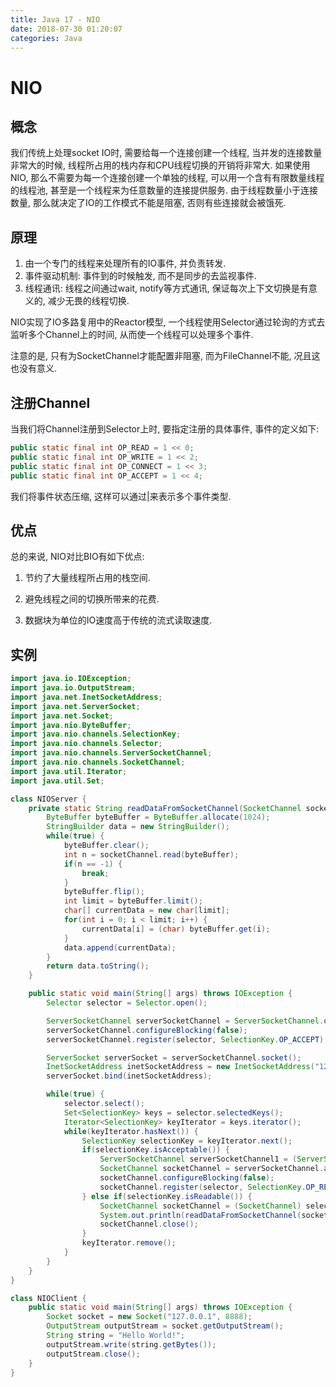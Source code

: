 ```yaml
---
title: Java 17 - NIO
date: 2018-07-30 01:20:07
categories: Java
---
```

# NIO

<!--more-->

## 概念

我们传统上处理socket IO时, 需要给每一个连接创建一个线程, 当并发的连接数量非常大的时候, 线程所占用的栈内存和CPU线程切换的开销将非常大. 如果使用NIO, 那么不需要为每一个连接创建一个单独的线程, 可以用一个含有有限数量线程的线程池, 甚至是一个线程来为任意数量的连接提供服务. 由于线程数量小于连接数量, 那么就决定了IO的工作模式不能是阻塞, 否则有些连接就会被饿死.

## 原理

1. 由一个专门的线程来处理所有的IO事件, 并负责转发.
2. 事件驱动机制: 事件到的时候触发, 而不是同步的去监视事件.
3. 线程通讯: 线程之间通过wait, notify等方式通讯, 保证每次上下文切换是有意义的, 减少无畏的线程切换.

NIO实现了IO多路复用中的Reactor模型, 一个线程使用Selector通过轮询的方式去监听多个Channel上的时间, 从而使一个线程可以处理多个事件.

注意的是, 只有为SocketChannel才能配置非阻塞, 而为FileChannel不能, 况且这也没有意义.

## 注册Channel

当我们将Channel注册到Selector上时, 要指定注册的具体事件, 事件的定义如下:

```java
public static final int OP_READ = 1 << 0;
public static final int OP_WRITE = 1 << 2;
public static final int OP_CONNECT = 1 << 3;
public static final int OP_ACCEPT = 1 << 4;
```

我们将事件状态压缩, 这样可以通过|来表示多个事件类型.

## 优点

总的来说, NIO对比BIO有如下优点:

1. 节约了大量线程所占用的栈空间.

2. 避免线程之间的切换所带来的花费.

3. 数据块为单位的IO速度高于传统的流式读取速度.

## 实例

```java
import java.io.IOException;
import java.io.OutputStream;
import java.net.InetSocketAddress;
import java.net.ServerSocket;
import java.net.Socket;
import java.nio.ByteBuffer;
import java.nio.channels.SelectionKey;
import java.nio.channels.Selector;
import java.nio.channels.ServerSocketChannel;
import java.nio.channels.SocketChannel;
import java.util.Iterator;
import java.util.Set;

class NIOServer {
    private static String readDataFromSocketChannel(SocketChannel socketChannel) throws IOException {
        ByteBuffer byteBuffer = ByteBuffer.allocate(1024);
        StringBuilder data = new StringBuilder();
        while(true) {
            byteBuffer.clear();
            int n = socketChannel.read(byteBuffer);
            if(n == -1) {
                break;
            }
            byteBuffer.flip();
            int limit = byteBuffer.limit();
            char[] currentData = new char[limit];
            for(int i = 0; i < limit; i++) {
                currentData[i] = (char) byteBuffer.get(i);
            }
            data.append(currentData);
        }
        return data.toString();
    }

    public static void main(String[] args) throws IOException {
        Selector selector = Selector.open();

        ServerSocketChannel serverSocketChannel = ServerSocketChannel.open();
        serverSocketChannel.configureBlocking(false);
        serverSocketChannel.register(selector, SelectionKey.OP_ACCEPT);

        ServerSocket serverSocket = serverSocketChannel.socket();
        InetSocketAddress inetSocketAddress = new InetSocketAddress("127.0.0.1", 8888);
        serverSocket.bind(inetSocketAddress);

        while(true) {
            selector.select();
            Set<SelectionKey> keys = selector.selectedKeys();
            Iterator<SelectionKey> keyIterator = keys.iterator();
            while(keyIterator.hasNext()) {
                SelectionKey selectionKey = keyIterator.next();
                if(selectionKey.isAcceptable()) {
                    ServerSocketChannel serverSocketChannel1 = (ServerSocketChannel) selectionKey.channel();
                    SocketChannel socketChannel = serverSocketChannel.accept();
                    socketChannel.configureBlocking(false);
                    socketChannel.register(selector, SelectionKey.OP_READ);
                } else if(selectionKey.isReadable()) {
                    SocketChannel socketChannel = (SocketChannel) selectionKey.channel();
                    System.out.println(readDataFromSocketChannel(socketChannel));
                    socketChannel.close();
                }
                keyIterator.remove();
            }
        }
    }
}

class NIOClient {
    public static void main(String[] args) throws IOException {
        Socket socket = new Socket("127.0.0.1", 8888);
        OutputStream outputStream = socket.getOutputStream();
        String string = "Hello World!";
        outputStream.write(string.getBytes());
        outputStream.close();
    }
}
```